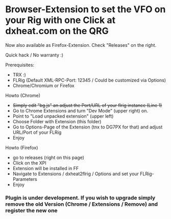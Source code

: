 # Browser-Extension to set the VFO on your Rig with one Click at dxheat.com on the QRG

Now also available as Firefox-Extension. Check "Releases" on the right.

Quick hack / No warranty :)

Prerequisites:
* TRX :)
* FLRig (Default XML-RPC-Port: 12345 / Could be customized via Options)
* Chrome/Chromium or Firefox

Howto (Chrome)
* ~~Simply edit "bg.js" an adjust the Port/URL of your flrig instance (Line 1)~~
* Go to Chrome Extensions and turn "Dev Mode" (upper right) on.
* Point to "Load unpacked extension" (upper left)
* Choose Folder with Extension (this folder)
* Go to Options-Page of the Extension (tnx to DG7PX for that) and adjust URL/Port of your FLRig
* Enjoy

Howto (Firefox)
* go to releases (right on this page)
* Click on the XPI
* Extension will be installed in FF
* Navigate to Extensions / dxheat2flrig / Options and set your FLRig-Parameters
* Enjoy

### Plugin is under development. If you wish to upgrade simply **remove** the old Version (Chrome / Extensions / Remove) and register the new one
